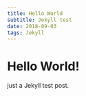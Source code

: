 ```yaml
---
title: Hello World
subtitle: Jekyll test
date: 2018-09-03
tags: Jekyll
---
```


# Hello World!

just a Jekyll test post.